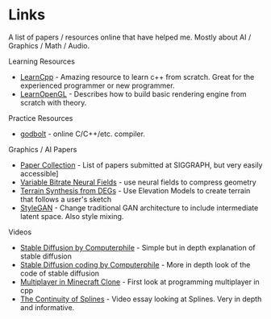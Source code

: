 # Links
A list of papers / resources online that have helped me. Mostly about AI / Graphics / Math / Audio.

Learning Resources 
- [LearnCpp](https://www.learncpp.com/) - Amazing resource to learn c++ from scratch. Great for the experienced programmer or new programmer.
- [LearnOpenGL](https://learnopengl.com/) - Describes how to build basic rendering engine from scratch with theory. 

Practice Resources
- [godbolt](https://godbolt.org/) - online C/C++/etc. compiler. 

Graphics / AI Papers
- [Paper Collection](https://kesen.realtimerendering.com/) - List of papers submitted at SIGGRAPH, but very easily accessible]
- [Variable Bitrate Neural Fields](https://nv-tlabs.github.io/vqad/) - use neural fields to compress geometry
- [Terrain Synthesis from DEGs](https://faculty.cc.gatech.edu/~turk/my_papers/terrain_synth_tvcg.pdf) - Use Elevation Models to create terrain that follows a user's sketch
- [StyleGAN](https://github.com/NVlabs/stylegan) - Change traditional GAN architecture to include intermediate latent space. Also style mixing.

Videos
- [Stable Diffusion by Computerphile](https://www.youtube.com/watch?v=1CIpzeNxIhU) - Simple but in depth explanation of stable diffusion
- [Stable Diffusion coding by Computerphile](https://www.youtube.com/watch?v=-lz30by8-sU) - More in depth look of the code of stable diffusion
- [Multiplayer in Minecraft Clone](https://www.youtube.com/watch?v=UAUdIQZKV88) - First look at programming multiplayer in cpp
- [The Continuity of Splines](https://www.youtube.com/watch?v=jvPPXbo87ds&t=3975s) - Video essay looking at Splines. Very in depth and informative.